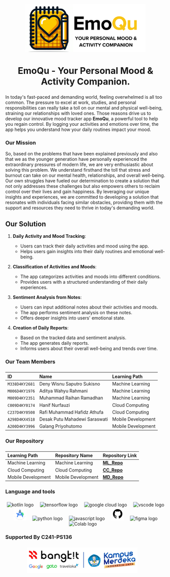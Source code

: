 <div align="center">
  <img height="150" src="https://github.com/EmoQu-Bangkit/.github/blob/main/profile/Yellow%20White%20Modern%20Minimal%20Pitch%20Deck%20Presentation.png"  />
</div>

<h1 align="center">
EmoQu - Your Personal Mood & Activity Companion.
</h1>

###

In today's fast-paced and demanding world, feeling overwhelmed is all too common. The pressure to excel at work, studies, and personal responsibilities can really take a toll on our mental and physical well-being, straining our relationships with loved ones. Those reasons drive us to develop our innovative mood tracker app **EmoQu**, a powerful tool to help you regain control. By logging your activities and emotions over time, the app helps you understand how your daily routines impact your mood.

###

<h3 align="left">  Our Mission</h3>
So, based on the problems that have been explained previously and also that we as the younger generation have personally experienced the extraordinary pressures of modern life, we are very enthusiastic about solving this problem. We understand firsthand the toll that stress and burnout can take on our mental health, relationships, and overall well-being. Our own struggles have fueled our determination to create a solution that not only addresses these challenges but also empowers others to reclaim control over their lives and gain happiness. By leveraging our unique insights and experiences, we are committed to developing a solution that resonates with individuals facing similar obstacles, providing them with the support and resources they need to thrive in today's demanding world.


## Our Solution

1. **Daily Activity and Mood Tracking**: 
   - Users can track their daily activities and mood using the app.
   - Helps users gain insights into their daily routines and emotional well-being.

2. **Classification of Activities and Moods**: 
   - The app categorizes activities and moods into different conditions.
   - Provides users with a structured understanding of their daily experiences.

3. **Sentiment Analysis from Notes**: 
   - Users can input additional notes about their activities and moods.
   - The app performs sentiment analysis on these notes.
   - Offers deeper insights into users' emotional state.

4. **Creation of Daily Reports**: 
   - Based on the tracked data and sentiment analysis.
   - The app generates daily reports.
   - Informs users about their overall well-being and trends over time.

###

<h3 align="left">  Our Team Members</h3>

###

  | ID              | Name                          | Learning Path       |
  |:----------------|:------------------------------|:--------------------|
  | `M338D4KY2681`  | Deny Wisnu Saputro Sukisno    | Machine Learning    |
  | `M006D4KY1976`  | Aditya Wahyu Rahmani          | Machine Learning    |
  | `M009D4KY2351`  | Muhammad Raihan Ramadhan      | Machine Learning    |
  | `C009D4KY0174`  | Hanif Nurfauzi                | Cloud Computing     |
  | `C237D4KY0508`  | Rafi Muhammad Hafidz Athufa   | Cloud Computing     |
  | `A298D4KX4518`  | Desak Putu Mahadewi Saraswati | Mobile Development  |
  | `A200D4KY3996`  | Galang Priyohutomo            | Mobile Development  |




###

<h3 align="left"> Our Repository</h3>

###


| Learning Path      | Repository Name                          | Repository  Link                                                         |
|:-------------------|:-----------------------------------------|:-------------------------------------------------------------------------|
| Machine Learning   | Machine Learning                         | **[ML_Repo](https://github.com/EmoQu-Bangkit/MachineLearning)**          |
| Cloud Computing    | Cloud Computing                          | **[CC_Repo](https://github.com/EmoQu-Bangkit/CloudComputing)**              |
| Mobile Development | Mobile Development                       | **[MD_Repo](https://github.com/EmoQu-Bangkit/MobileDevelopment)**           |




<h3 align="left"> Language and tools</h3>

###

<div align="center">
  <img src="https://cdn.jsdelivr.net/gh/devicons/devicon/icons/kotlin/kotlin-original.svg" height="40" alt="kotlin logo"  />
  <img width="12" />
  <img src="https://cdn.jsdelivr.net/gh/devicons/devicon/icons/tensorflow/tensorflow-original.svg" height="40" alt="tensorflow logo"  />
  <img width="12" />
  <img src="https://cdn.jsdelivr.net/gh/devicons/devicon/icons/googlecloud/googlecloud-original.svg" height="40" alt="google cloud logo"  />
  <img width="12" />
  <img src="https://cdn.jsdelivr.net/gh/devicons/devicon/icons/vscode/vscode-original.svg" height="40" alt="vscode logo"  />
  <img width="12" />
  <img src="https://github.com/EmoQu-Bangkit/.github/blob/main/profile/WhatsApp%20Image%202024-06-20%20at%2021.58.34.jpeg" height="40" alt="android studio logo"  />
  <img width="12" />
  <img src="https://cdn.jsdelivr.net/gh/devicons/devicon/icons/python/python-original.svg" height="40" alt="python logo"  />
  <img width="12" />
  <img src="https://cdn.jsdelivr.net/gh/devicons/devicon/icons/javascript/javascript-original.svg" height="40" alt="javascript logo"  />
  <img width="12" />
  <img src="https://github.com/EmoQu-Bangkit/.github/blob/main/profile/github-logo-git-hub-icon-on-white-background-free-vector.jpg" height="40" alt="github logo"  />
  <img width="12" />
  <img src="https://cdn.jsdelivr.net/gh/devicons/devicon/icons/figma/figma-original.svg" height="40" alt="figma logo"  />
  <img width="12" />
  <img src="https://upload.wikimedia.org/wikipedia/commons/d/d0/Google_Colaboratory_SVG_Logo.svg" height="40" alt="Colab logo"  />
  <img width="12" />
</div>

###

<h3 align="left">Supported By C241-PS136</h3>

###
<div align="center">
  <img src="https://github.com/EmoQu-Bangkit/.github/blob/main/profile/WhatsApp%20Image%202024-06-20%20at%2022.04.04.jpeg" height="80" alt="kampus merdeka" style="margin-right:20px;"/>
  
</div>
